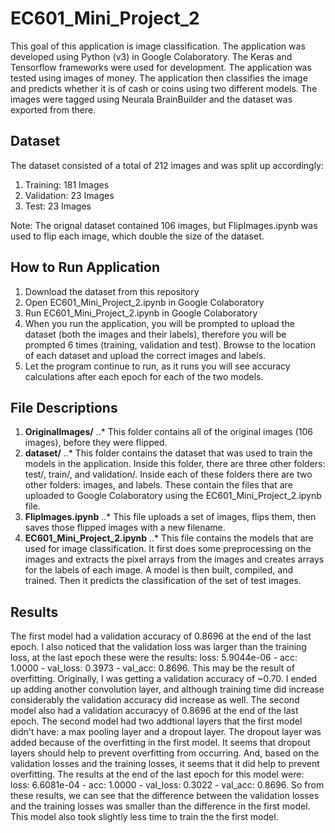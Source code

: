 # EC601_Mini_Project_2

This goal of this application is image classification. The application was developed using Python (v3) in Google Colaboratory. The Keras and Tensorflow frameworks were used for development. The application was tested using images of money. The application then classifies the image and predicts whether it is of cash or coins using two different models. The images were tagged using Neurala BrainBuilder and the dataset was exported from there.

**Dataset**
---
The dataset consisted of a total of 212 images and was split up accordingly:
1. Training: 181 Images
2. Validation: 23 Images
3. Test: 23 Images

Note: The orignal dataset contained 106 images, but FlipImages.ipynb was used to flip each image, which double the size of the dataset.

**How to Run Application**
---
1. Download the dataset from this repository
2. Open EC601_Mini_Project_2.ipynb in Google Colaboratory
3. Run EC601_Mini_Project_2.ipynb in Google Colaboratory
4. When you run the application, you will be prompted to upload the dataset (both the images and their labels), therefore you will be prompted 6 times (training, validation and test). Browse to the location of each dataset and upload the correct images and labels.
5. Let the program continue to run, as it runs you will see accuracy calculations after each epoch for each of the two models.

**File Descriptions**
---
1. **OriginalImages/**
..* This folder contains all of the original images (106 images), before they were flipped. 
2. **dataset/**
..* This folder contains the dataset that was used to train the models in the application. Inside this folder, there are three other folders: test/, train/, and validation/. Inside each of these folders there are two other folders: images, and labels. These contain the files that are uploaded to Google Colaboratory using the EC601_Mini_Project_2.ipynb file.
3. **FlipImages.ipynb**
..* This file uploads a set of images, flips them, then saves those flipped images with a new filename.
4. **EC601_Mini_Project_2.ipynb**
..* This file contains the models that are used for image classification. It first does some preprocessing on the images and extracts the pixel arrays from the images and creates arrays for the labels of each image. A model is then built, compiled, and trained. Then it predicts the classification of the set of test images. 

**Results**
---
The first model had a validation accuracy of 0.8696 at the end of the last epoch. I also noticed that the validation loss was larger than the training loss, at the last epoch these were the results: loss: 5.9044e-06 - acc: 1.0000 - val_loss: 0.3973 - val_acc: 0.8696. This may be the result of overfitting. Originally, I was getting a validation accuracy of ~0.70. I ended up adding another convolution layer, and although training time did increase considerably the validation accuracy did increase as well.
The second model also had a validation accuracyy of 0.8696 at the end of the last epoch. The second model had two addtional layers that the first model didn't have: a max pooling layer and a dropout layer. The dropout layer was added because of the overfitting in the first model. It seems that dropout layers should help to prevent overfitting from occurring. And, based on the validation losses and the training losses, it seems that it did help to prevent overfitting. The results at the end of the last epoch for this model were: loss: 6.6081e-04 - acc: 1.0000 - val_loss: 0.3022 - val_acc: 0.8696. So from these results, we can see that the difference between the validation losses and the training losses was smaller than the difference in the first model. This model also took slightly less time to train the the first model.
